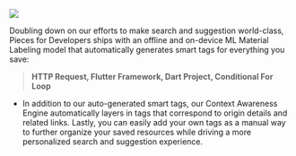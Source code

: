 [//]: # (title: AI Generated Smart Labels and User Added Tags)

![](ADDING_RELATED_TAG_JETBRAINS.gif)

Doubling down on our efforts to make search and suggestion world-class, Pieces for Developers ships with an offline and on-device ML Material Labeling model that automatically generates smart tags for everything you save:

> **HTTP Request, Flutter Framework, Dart Project, Conditional For Loop**

- In addition to our auto-generated smart tags, our Context Awareness Engine automatically layers in tags that correspond to origin details and related links.
Lastly, you can easily add your own tags as a manual way to further organize your saved resources while driving a more personalized search and suggestion experience.
